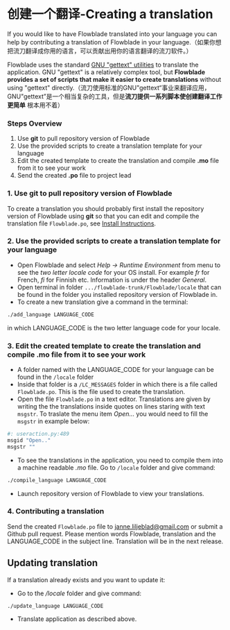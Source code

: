 # 创建一个翻译-Creating a translation

If you would like to have Flowblade translated into your language you can help by contributing a translation of Flowblade in your language.（如果你想把流刀翻译成你用的语言，可以贡献出用你的语言翻译的流刀软件。）

Flowblade uses the standard [GNU "gettext" utilities](http://www.gnu.org/software/gettext/manual/gettext.html) to translate the application. GNU "gettext" is a relatively complex tool, but **Flowblade provides a set of scripts that make it easier to create translations** without using "gettext" directly.（流刀使用标准的GNU"gettext“事业来翻译应用，GNU"gettext”是一个相当复杂的工具，但是**流刀提供一系列脚本使创建翻译工作更简单** 根本用不着）

### Steps Overview
1. Use **git** to pull repository version of Flowblade
2. Use the provided scripts to create a translation template for your language
3. Edit the created template to create the translation and compile **.mo** file from it to see your work
4. Send the created **.po** file to project lead

### 1. Use **git** to pull repository version of Flowblade

To create a translation you should probably first install the repository version of Flowblade using **git** so that you can edit and compile the translation file ``Flowblade.po``, see [Install Instructions](https://github.com/jliljebl/flowblade/blob/master/flowblade-trunk/docs/INSTALLING.md).



### 2. Use the provided scripts to create a translation template for your language

  * Open Flowblade and select *Help -> Runtime Environment* from menu to see the *two letter locale code* for your OS install. For example *fr* for French, *fi* for Finnish etc. Information is under the header *General*.
  * Open terminal in folder ``.../flowblade-trunk/Flowblade/locale`` that can be found in the folder you installed repository version of Flowblade in.
  * To create a new translation give a command in the terminal:
```bash
./add_language LANGUAGE_CODE
```
 in which LANGUAGE_CODE is the two letter language code for your locale.
  
### 3. Edit the created template to create the translation and compile **.mo** file from it to see your work ###

  * A folder named with the LANGUAGE_CODE for your language can be found in the ``/locale`` folder
  * Inside that folder is a ``/LC_MESSAGES`` folder in which there is a file called ``Flowblade.po``. This is the file used to create the translation.
  * Open the file ``Flowblade.po`` in a text editor. Translations are given by writing the the translations inside quotes on lines staring with text ``msgstr``. To traslate the menu item *Open...* you would need to fill the ``msgstr`` in example below:
```bash
#: useraction.py:489
msgid "Open.."
msgstr ""
```
  * To see the translations in the application, you need to compile them into a machine readable *.mo* file. Go to ``/locale`` folder and give command:
```bash
./compile_language LANGUAGE_CODE
```
  * Launch repository version of Flowblade to view your translations.



### 4. Contributing a translation
Send the created ``Flowblade.po`` file to janne.liljeblad@gmail.com or submit a Github pull request. Please mention words Flowblade, translation and the LANGUAGE_CODE in the subject line. Translation will be in the next release.


## Updating translation ##
If a translation already exists and you want to update it:

 * Go to the */locale* folder and give command:
```bash
./update_language LANGUAGE_CODE
```
 * Translate application as described above.
